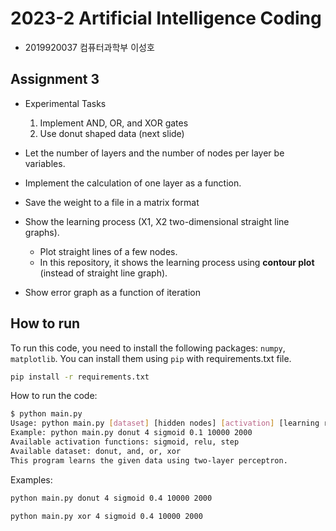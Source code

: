 # 2023-2 Artificial Intelligence Coding

- 2019920037 컴퓨터과학부 이성호

## Assignment 3

- Experimental Tasks

  1. Implement AND, OR, and XOR gates
  2. Use donut shaped data (next slide)

- Let the number of layers and the number of nodes per layer be variables.
- Implement the calculation of one layer as a function.
- Save the weight to a file in a matrix format
- Show the learning process (X1, X2 two-dimensional straight line graphs).
  - Plot straight lines of a few nodes.
  - In this repository, it shows the learning process using **contour plot** (instead of straight line graph).
- Show error graph as a function of iteration

## How to run

To run this code, you need to install the following packages: `numpy`, `matplotlib`. You can install them using `pip` with requirements.txt file.

```bash
pip install -r requirements.txt
```

How to run the code:

```bash
$ python main.py
Usage: python main.py [dataset] [hidden nodes] [activation] [learning rate] [epochs] [check epoch]
Example: python main.py donut 4 sigmoid 0.1 10000 2000
Available activation functions: sigmoid, relu, step
Available dataset: donut, and, or, xor
This program learns the given data using two-layer perceptron.
```

Examples:

```bash
python main.py donut 4 sigmoid 0.4 10000 2000
```

```bash
python main.py xor 4 sigmoid 0.4 10000 2000
```
